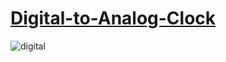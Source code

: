 # [Digital-to-Analog-Clock](https://naman3305.github.io/Digital-to-Analog-Clock/)
![digital](https://user-images.githubusercontent.com/59595534/92993574-47235080-f510-11ea-831e-8b626ae6b8c0.png)
